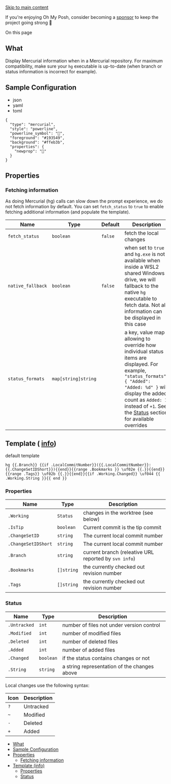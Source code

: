 [Skip to main content](https://ohmyposh.dev/docs/segments/scm/mercurial#__docusaurus_skipToContent_fallback)

If you're enjoying Oh My Posh, consider becoming a [sponsor](https://github.com/sponsors/JanDeDobbeleer) to keep the project going strong 💪

On this page

## What [​](https://ohmyposh.dev/docs/segments/scm/mercurial\#what "Direct link to What")

Display Mercurial information when in a Mercurial repository. For maximum compatibility,
make sure your `hg` executable is up-to-date (when branch or status information is incorrect for example).

## Sample Configuration [​](https://ohmyposh.dev/docs/segments/scm/mercurial\#sample-configuration "Direct link to Sample Configuration")

- json
- yaml
- toml

```codeBlockLines_e6Vv
{
  "type": "mercurial",
  "style": "powerline",
  "powerline_symbol": "",
  "foreground": "#193549",
  "background": "#ffeb3b",
  "properties": {
    "newprop": ""
  }
}

```

## Properties [​](https://ohmyposh.dev/docs/segments/scm/mercurial\#properties "Direct link to Properties")

### Fetching information [​](https://ohmyposh.dev/docs/segments/scm/mercurial\#fetching-information "Direct link to Fetching information")

As doing Mercurial (hg) calls can slow down the prompt experience, we do not fetch information by default.
You can set `fetch_status` to `true` to enable fetching additional information (and populate the template).

| Name | Type | Default | Description |
| --- | --- | --- | --- |
| `fetch_status` | `boolean` | `false` | fetch the local changes |
| `native_fallback` | `boolean` | `false` | when set to `true` and `hg.exe` is not available when inside a WSL2 shared Windows drive, we will fallback to the native `hg` executable to fetch data. Not all information can be displayed in this case |
| `status_formats` | `map[string]string` |  | a key, value map allowing to override how individual status items are displayed. For example, `"status_formats": { "Added": "Added: %d" }` will display the added count as `Added: 1` instead of `+1`. See the [Status](https://ohmyposh.dev/docs/segments/scm/mercurial#status) section for available overrides |

## Template ( [info](https://ohmyposh.dev/docs/config-templates)) [​](https://ohmyposh.dev/docs/segments/scm/mercurial\#template-info "Direct link to template-info")

default template

```codeBlockLines_e6Vv
hg {{.Branch}} {{if .LocalCommitNumber}}({{.LocalCommitNumber}}:{{.ChangeSetIDShort}}){{end}}{{range .Bookmarks }} \uf02e {{.}}{{end}}{{range .Tags}} \uf02b {{.}}{{end}}{{if .Working.Changed}} \uf044 {{ .Working.String }}{{ end }}

```

### Properties [​](https://ohmyposh.dev/docs/segments/scm/mercurial\#properties-1 "Direct link to Properties")

| Name | Type | Description |
| --- | --- | --- |
| `.Working` | `Status` | changes in the worktree (see below) |
| `.IsTip` | `boolean` | Current commit is the tip commit |
| `.ChangeSetID` | `string` | The current local commit number |
| `.ChangeSetIDShort` | `string` | The current local commit number |
| `.Branch` | `string` | current branch (releative URL reported by `svn info`) |
| `.Bookmarks` | `[]string` | the currently checked out revision number |
| `.Tags` | `[]string` | the currently checked out revision number |

### Status [​](https://ohmyposh.dev/docs/segments/scm/mercurial\#status "Direct link to Status")

| Name | Type | Description |
| --- | --- | --- |
| `.Untracked` | `int` | number of files not under version control |
| `.Modified` | `int` | number of modified files |
| `.Deleted` | `int` | number of deleted files |
| `.Added` | `int` | number of added files |
| `.Changed` | `boolean` | if the status contains changes or not |
| `.String` | `string` | a string representation of the changes above |

Local changes use the following syntax:

| Icon | Description |
| --- | --- |
| `?` | Untracked |
| `~` | Modified |
| `-` | Deleted |
| `+` | Added |

- [What](https://ohmyposh.dev/docs/segments/scm/mercurial#what)
- [Sample Configuration](https://ohmyposh.dev/docs/segments/scm/mercurial#sample-configuration)
- [Properties](https://ohmyposh.dev/docs/segments/scm/mercurial#properties)
  - [Fetching information](https://ohmyposh.dev/docs/segments/scm/mercurial#fetching-information)
- [Template (info)](https://ohmyposh.dev/docs/segments/scm/mercurial#template-info)
  - [Properties](https://ohmyposh.dev/docs/segments/scm/mercurial#properties-1)
  - [Status](https://ohmyposh.dev/docs/segments/scm/mercurial#status)